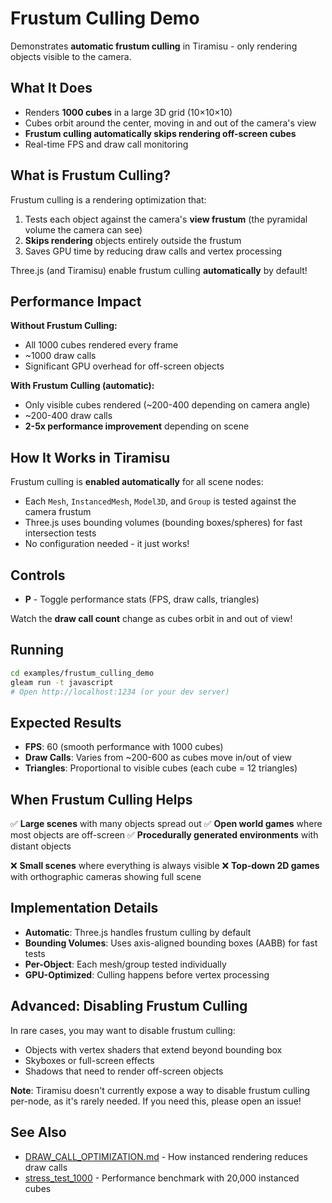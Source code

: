 # Frustum Culling Demo

Demonstrates **automatic frustum culling** in Tiramisu - only rendering objects visible to the camera.

## What It Does

- Renders **1000 cubes** in a large 3D grid (10×10×10)
- Cubes orbit around the center, moving in and out of the camera's view
- **Frustum culling automatically skips rendering off-screen cubes**
- Real-time FPS and draw call monitoring

## What is Frustum Culling?

Frustum culling is a rendering optimization that:
1. Tests each object against the camera's **view frustum** (the pyramidal volume the camera can see)
2. **Skips rendering** objects entirely outside the frustum
3. Saves GPU time by reducing draw calls and vertex processing

Three.js (and Tiramisu) enable frustum culling **automatically** by default!

## Performance Impact

**Without Frustum Culling:**
- All 1000 cubes rendered every frame
- ~1000 draw calls
- Significant GPU overhead for off-screen objects

**With Frustum Culling (automatic):**
- Only visible cubes rendered (~200-400 depending on camera angle)
- ~200-400 draw calls
- **2-5x performance improvement** depending on scene

## How It Works in Tiramisu

Frustum culling is **enabled automatically** for all scene nodes:
- Each `Mesh`, `InstancedMesh`, `Model3D`, and `Group` is tested against the camera frustum
- Three.js uses bounding volumes (bounding boxes/spheres) for fast intersection tests
- No configuration needed - it just works!

## Controls

- **P** - Toggle performance stats (FPS, draw calls, triangles)

Watch the **draw call count** change as cubes orbit in and out of view!

## Running

```bash
cd examples/frustum_culling_demo
gleam run -t javascript
# Open http://localhost:1234 (or your dev server)
```

## Expected Results

- **FPS**: 60 (smooth performance with 1000 cubes)
- **Draw Calls**: Varies from ~200-600 as cubes move in/out of view
- **Triangles**: Proportional to visible cubes (each cube = 12 triangles)

## When Frustum Culling Helps

✅ **Large scenes** with many objects spread out
✅ **Open world games** where most objects are off-screen
✅ **Procedurally generated environments** with distant objects

❌ **Small scenes** where everything is always visible
❌ **Top-down 2D games** with orthographic cameras showing full scene

## Implementation Details

- **Automatic**: Three.js handles frustum culling by default
- **Bounding Volumes**: Uses axis-aligned bounding boxes (AABB) for fast tests
- **Per-Object**: Each mesh/group tested individually
- **GPU-Optimized**: Culling happens before vertex processing

## Advanced: Disabling Frustum Culling

In rare cases, you may want to disable frustum culling:
- Objects with vertex shaders that extend beyond bounding box
- Skyboxes or full-screen effects
- Shadows that need to render off-screen objects

**Note**: Tiramisu doesn't currently expose a way to disable frustum culling per-node, as it's rarely needed. If you need this, please open an issue!

## See Also

- [DRAW_CALL_OPTIMIZATION.md](/docs/DRAW_CALL_OPTIMIZATION.md) - How instanced rendering reduces draw calls
- [stress_test_1000](/examples/stress_test_1000) - Performance benchmark with 20,000 instanced cubes
